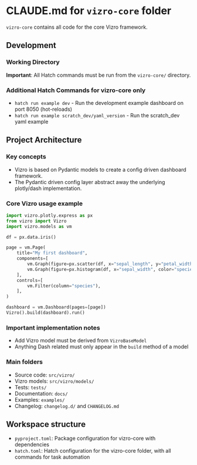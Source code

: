 # CLAUDE.md for `vizro-core` folder

`vizro-core` contains all code for the core Vizro framework.

## Development

### Working Directory

**Important**: All Hatch commands must be run from the `vizro-core/` directory.

### Additional Hatch Commands for vizro-core only

- `hatch run example dev` - Run the development example dashboard on port 8050 (hot-reloads)
- `hatch run example scratch_dev/yaml_version` - Run the scratch_dev yaml example

## Project Architecture

### Key concepts

- Vizro is based on Pydantic models to create a config driven dashboard framework.
- The Pydantic driven config layer abstract away the underlying plotly/dash implementation.

### Core Vizro usage example

```python
import vizro.plotly.express as px
from vizro import Vizro
import vizro.models as vm

df = px.data.iris()

page = vm.Page(
    title="My first dashboard",
    components=[
        vm.Graph(figure=px.scatter(df, x="sepal_length", y="petal_width", color="species")),
        vm.Graph(figure=px.histogram(df, x="sepal_width", color="species")),
    ],
    controls=[
        vm.Filter(column="species"),
    ],
)

dashboard = vm.Dashboard(pages=[page])
Vizro().build(dashboard).run()
```

### Important implementation notes

- Add Vizro model must be derived from `VizroBaseModel`
- Anything Dash related must only appear in the `build` method of a model

### Main folders

- Source code: `src/vizro/`
- Vizro models: `src/vizro/models/`
- Tests: `tests/`
- Documentation: `docs/`
- Examples: `examples/`
- Changelog: `changelog.d/` and `CHANGELOG.md`

## Workspace structure

- `pyproject.toml`: Package configuration for vizro-core with dependencies
- `hatch.toml`: Hatch configuration for the vizro-core folder, with all commands for task automation
